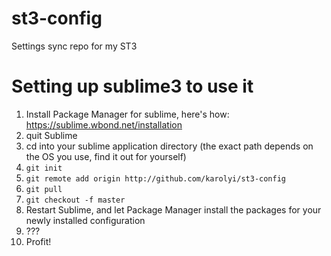 st3-config
==========

Settings sync repo for my ST3

# Setting up sublime3 to use it

1. Install Package Manager for sublime, here's how: https://sublime.wbond.net/installation
2. quit Sublime
3. cd into your sublime application directory (the exact path depends on the OS you use, find it out for yourself)
4. `git init`
5. `git remote add origin http://github.com/karolyi/st3-config`
6. `git pull`
7. `git checkout -f master`
8. Restart Sublime, and let Package Manager install the packages for your newly installed configuration
9. ???
10. Profit!
